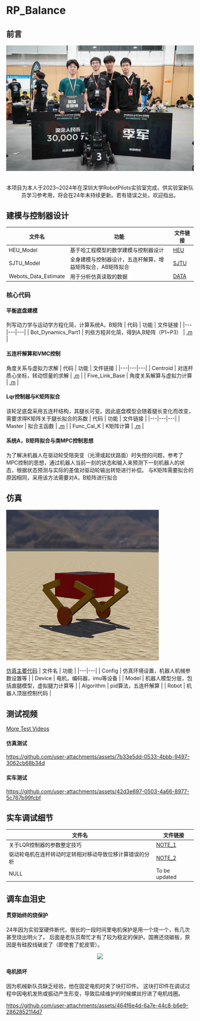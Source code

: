 # RP_Balance

## 前言
<div align=center>
<img src="https://github.com/WilliamGwok/RP_Balance/blob/main/Figures/%E5%A4%87%E8%B5%9B%E8%AE%B0%E5%BD%95/2024_1.jpg" width="710px">
</div>
<br>
<p align="center">本项目为本人于2023~2024年在深圳大学RobotPilots实验室完成，供实验室新队员学习参考用，将会在24年末持续更新。若有错误之处，欢迎指出。</p>

## 建模与控制器设计

| 文件名 | 功能 | 文件链接 |
|---|---|---|
| HEU_Model | 基于哈工程模型的数学建模与控制器设计 | [HEU](https://github.com/WilliamGwok/RP_Balance/tree/main/MatlabWorks/HEU_Model) |
| SJTU_Model | 全身建模与控制器设计，五连杆解算，增益矩阵拟合，AB矩阵拟合 | [SJTU](https://github.com/WilliamGwok/RP_Balance/tree/main/MatlabWorks/SJTU_Model) |
| Webots_Data_Estimate | 用于分析仿真读取的数据 | [DATA](https://github.com/WilliamGwok/RP_Balance/tree/main/MatlabWorks/Webots_Data_Estimate) |

### 核心代码
#### 平衡底盘建模
列写动力学与运动学方程化简，计算系统A，B矩阵
| 代码 | 功能 | 文件链接 |
|---|---|---|
| Bot_Dynamics_Part1 | 列些方程并化简，得到A,B矩阵（P1~P3） | [.m](https://github.com/WilliamGwok/RP_Balance/blob/main/MatlabWorks/SJTU_Model/Model/Bot_Dynamics_Part1.m) |

#### 五连杆解算和VMC控制
角度关系与虚拟力求解
| 代码 | 功能 | 文件链接 |
|---|---|---|
| Centroid | 对连杆质心坐标，转动惯量的求解 | [.m](https://github.com/WilliamGwok/RP_Balance/blob/main/MatlabWorks/SJTU_Model/Model/Centroid.m) |
| Five_Link_Base | 角度关系解算与虚拟力计算 | [.m](https://github.com/WilliamGwok/RP_Balance/blob/main/MatlabWorks/SJTU_Model/Model/Five_Link_Base.m) |

#### Lqr控制器与K矩阵拟合
该轮足底盘采用五连杆结构，其腿长可变。因此底盘模型会随着腿长变化而改变，需要求得K矩阵关于腿长拟合的系数
| 代码 | 功能 | 文件链接 |
|---|---|---|
| Master | 拟合主函数 | [.m](https://github.com/WilliamGwok/RP_Balance/blob/main/MatlabWorks/SJTU_Model/K_L_Fitting/Master.m) |
| Func_Cal_K | K矩阵计算 | [.m](https://github.com/WilliamGwok/RP_Balance/blob/main/MatlabWorks/SJTU_Model/K_L_Fitting/Func_Cal_K.m) |


#### 系统A，B矩阵拟合与类MPC控制思想

为了解决机器人在驱动轮受阻突变（光滑或起伏路面）时失控的问题，参考了MPC控制的思想，通过机器人当前一刻的状态和输入来预测下一刻机器人的状态，根据状态预测与实际的差值对驱动轮输出转矩进行补偿。
与K矩阵需要拟合的原因相同，采用该方法需要对A，B矩阵进行拟合



## 仿真

<img src="https://github.com/WilliamGwok/RP_Balance/blob/main/Figures/Webots/PixPin_2024-10-22_23-50-17.png" width="410px">

[仿真主要代码](https://github.com/WilliamGwok/RP_Balance/tree/main/Webots/LinkLinkGo/controllers/Eva_Test_02)
| 文件名 | 功能 |
|---|---|
| Config | 仿真环境设置，机器人机械参数设置等 |
| Device | 电机，编码器，imu等设备 |
| Model | 机器人模型分层，包括直腿模型，虚拟腿力计算等 |
| Algorithm | pid算法，五连杆解算 |
| Robot | 机器人顶层控制代码 |

## 测试视频
[More Test Videos](https://github.com/WilliamGwok/RP_Balance/tree/main/Test_Video)
#### 仿真测试


https://github.com/user-attachments/assets/7b33e5dd-0533-4bbb-9497-3062cb68b34d

#### 实车测试
https://github.com/user-attachments/assets/42d3e697-0503-4a66-8977-5c767b99fcbf

## 实车调试细节

| 文件名 | 文件链接 |
|---|---|
| 关于LQR控制器的参数整定技巧 | [NOTE_1](https://github.com/WilliamGwok/RP_Balance/blob/main/%E5%AE%9E%E8%BD%A6%E8%B0%83%E8%AF%95%E7%BB%86%E8%8A%82/%E5%85%B3%E4%BA%8ELQR%E6%8E%A7%E5%88%B6%E5%99%A8%E7%9A%84%E5%8F%82%E6%95%B0%E6%95%B4%E5%AE%9A%E6%8A%80%E5%B7%A7.md) |
| 驱动轮电机在连杆转动时定转相对移动导致位移计算错误的分析 | [NOTE_2](https://github.com/WilliamGwok/RP_Balance/blob/main/%E5%AE%9E%E8%BD%A6%E8%B0%83%E8%AF%95%E7%BB%86%E8%8A%82/%E5%85%B3%E4%BA%8E%E9%A9%B1%E5%8A%A8%E8%BD%AE%E7%94%B5%E6%9C%BA%E5%9C%A8%E8%BF%9E%E6%9D%86%E8%BD%AC%E5%8A%A8%E6%97%B6%E5%AE%9A%E8%BD%AC%E7%9B%B8%E5%AF%B9%E7%A7%BB%E5%8A%A8%E5%AF%BC%E8%87%B4%E4%BD%8D%E7%A7%BB%E8%AE%A1%E7%AE%97%E9%94%99%E8%AF%AF%E7%9A%84%E9%97%AE%E9%A2%98.md) |
| NULL | To be updated |

## 调车血泪史

#### 贯穿始终的烧保护
24年因为实验室硬件断代，很长的一段时间里电机保护是用一个烧一个，有几次甚至烧出明火了。
后面是老队员帮忙才有了较为稳定的保护。国赛还烧碳板，原因是有硅胶线破皮了（即使套了蛇皮管）。

<div align=center>
<img src="https://github.com/WilliamGwok/RP_Balance/blob/main/Figures/%E5%A4%87%E8%B5%9B%E8%AE%B0%E5%BD%95/%E5%BE%AE%E4%BF%A1%E5%9B%BE%E7%89%87_202410252158021.jpg" width="300px">
</div>

#### 电机损坏
因为机械新队员缺乏经验，他在固定电机时夹了块打印件。
这块打印件在调试过程中因电机发热或振动产生形变，导致后续维护的时候螺丝拧进了电机线圈。

https://github.com/user-attachments/assets/464f6e4d-6a7e-44c8-b6e9-2862852114d7








